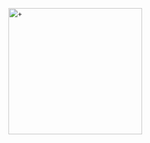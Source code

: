 <a href="http://blog.forexsrovnavac.cz/plus500cz" target="_blank" title="+"><img src="http://cdn.plus500.com/Media/Banners/300x250/31641.gif?set=Excel_CySec" width="265" height="250" border="0" alt="+" /></a>

